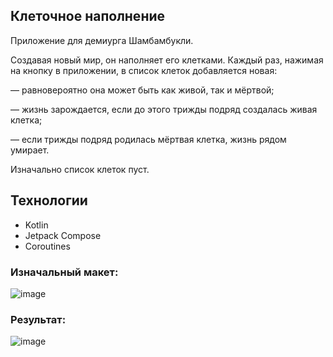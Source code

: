 
## Клеточное наполнение
Приложение для демиурга Шамбамбукли. 

Создавая новый мир, он наполняет его клетками. Каждый раз, нажимая на кнопку в приложении, в список клеток добавляется новая:

— равновероятно она может быть как живой, так и мёртвой;

— жизнь зарождается, если до этого трижды подряд создалась живая клетка;

— если трижды подряд родилась мёртвая клетка, жизнь рядом умирает. 



Изначально список клеток пуст. 

## Технологии

- Kotlin
- Jetpack Compose
- Coroutines

### Изначальный макет:
![image](https://github.com/user-attachments/assets/697818a1-c661-4d3b-8bf0-a0930ff22e4b)


### Результат:
![image](https://github.com/user-attachments/assets/a64e7bc8-41fc-425c-b1bf-24dccca63900)
